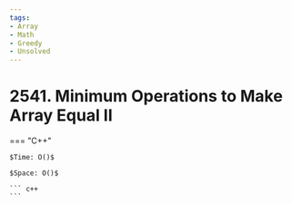 ```yaml
---
tags:
- Array
- Math
- Greedy
- Unsolved
---
```



# 2541. Minimum Operations to Make Array Equal II

=== "C++"

    $Time: O()$

    $Space: O()$

    ``` c++
    ```